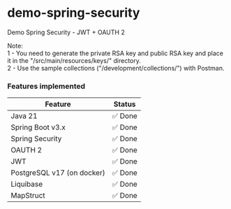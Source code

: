 # demo-spring-security
Demo Spring Security - JWT + OAUTH 2

Note: <br /> 
 1 - You need to generate the private RSA key and public RSA key and place it in the "/src/main/resources/keys/" directory. <br/>
 2 - Use the sample collections ("/development/collections/") with Postman.

### Features implemented

<table>
  <thead>
    <tr>
      <th>Feature</th>
      <th>Status</th>
    </tr>
  </thead>
  <tbody>
    <tr>
      <td>Java 21</td>
      <td><span class="done">✅ Done</span></td>
    </tr>
    <tr>
      <td>Spring Boot v3.x</td>
      <td><span class="done">✅ Done</span></td>
    </tr>
    <tr>
      <td>Spring Security</td>
      <td><span class="done">✅ Done</span></td>
    </tr>
    <tr>
      <td>OAUTH 2</td>
      <td><span class="done">✅ Done</span></td>
    </tr>
    <tr>
      <td>JWT</td>
      <td><span class="done">✅ Done</span></td>
    </tr>
    <tr>
      <td>PostgreSQL v17 (on docker)</td>
      <td><span class="done">✅ Done</span></td>
    </tr>
    <tr>
      <td>Liquibase</td>
      <td><span class="done">✅ Done</span></td>
    </tr>
    <tr>
      <td>MapStruct</td>
      <td><span class="done">✅ Done</span></td>
    </tr>
  </tbody>
</table>
